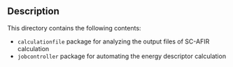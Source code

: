 ## Description
This directory contains the following contents:
- `calculationfile` package for analyzing the output files of SC-AFIR calculation
- `jobcontroller` package for automating the energy descriptor calculation
